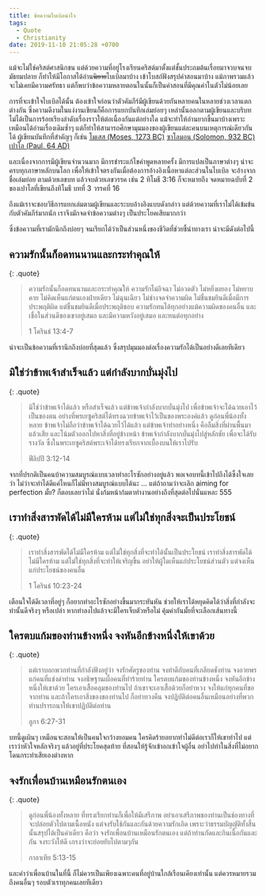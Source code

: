 ```yaml
---
title: ข้อความไบเบิลนำใจ
tags:
  - Quote
  - Christianity
date: 2019-11-10 21:05:28 +0700
---
```


แม้จะไม่ใช่คริสต์ศาสนิกชน แต่ด้วยความที่อยู่โรงเรียนคริสต์มาตั้งแต่ชั้นประถมต้นเรื่อยมาจวบจนจบมัธยมปลาย ก็ทำให้มีโอกาสได้อ่าน~~นิยาย~~ไบเบิลมาบ้าง เข้าโบสถ์ฟังสรุปคำสอนมาบ้าง แม้ภาพรวมแล้วจะไม่เคยมีความศรัทธา แต่ก็พบว่าข้อความหลายตอนในนั้นก็เป็นคำสอนที่มีคุณค่าในตัวไม่น้อยเลย

การที่จะเข้าใจไบเบิลได้นั้น ต้องเข้าใจก่อนว่าตัวคัมภีร์มีผู้เขียนด้วยกันหลายคนในหลายช่วงเวลาแตกต่างกัน ซึ่งความดีงามในแง่งานเขียนก็คือการแยกบันทึกเล่มย่อยๆ เหล่านั้นออกตามผู้เขียนและบริบท ไม่ได้เป็นการร้อยเรียงลำดับเรื่องราวให้ต่อเนื่องกันแต่อย่างใด แม้จะทำให้อ่านยากขึ้นมาบ้างเพราะเหมือนได้อ่านเรื่องเดิมซ้ำๆ แต่ก็ทำให้สามารถศึกษามุมมองของผู้เขียนแต่ละคนบนเหตุการณ์เดียวกันได้ ผู้เขียนบันทึกที่สำคัญๆ ก็เช่น [โมเสส (Moses, 1273 BC)][Moses] [ซาโลมอน (Solomon, 932 BC)][Solomon] [เปาโล (Paul, 64 AD)][Paul]

และเนื่องจากการมีผู้เขียนจำนวนมาก มีการชำระแก้ไขคำพูดหลายครั้ง มีการแปลเป็นภาษาต่างๆ น่าจะครบทุกภาษาหลักบนโลก เพื่อให้เข้าใจตรงกันเมื่อต้องการอ้างอิงเนื้อหาแต่ละส่วนในไบเบิล จะอ้างจากชื่อเล่มย่อย ตามด้วยเลขบท แล้วจบด้วยเลขวรรค เช่น 2 ทิโมธี 3:16 ก็จะหมายถึง จดหมายฉบับที่ 2 ของเปาโลที่เขียนถึงทิโมธี บทที่ 3 วรรคที่ 16

ถึงแม้เราจะชอบวิธีการแยกเล่มตามผู้เขียนและระบบอ้างอิงแบบดังกล่าว แต่ด้วยความที่เราไม่ได้เข้มข้นกับตัวคัมภีร์มากนัก เราจึงมักจดจำข้อความต่างๆ เป็นประโยคเสียมากกว่า

ซึ่งข้อความที่เรามักนึกถึงบ่อยๆ จนเรียกได้ว่าเป็นส่วนหนึ่งของชีวิตที่ช่วยชี้นำทางเรา น่าจะมีดังต่อไปนี้


## ความรักนั้นก็อดทนนานและกระทำคุณให้

{: .quote}
> ความรักนั้นก็อดทนนานและกระทำคุณให้ ความรักไม่อิจฉา ไม่อวดตัว ไม่หยิ่งผยอง
> ไม่หยาบคาย ไม่คิดเห็นแก่ตนเองฝ่ายเดียว ไม่ฉุนเฉียว ไม่ช่างจดจำความผิด
> ไม่ชื่นชมยินดีเมื่อมีการประพฤติผิด แต่ชื่นชมยินดีเมื่อประพฤติชอบ
> ความรักทนได้ทุกอย่างแม้ความผิดของคนอื่น และเชื่อในส่วนดีของเขาอยู่เสมอ และมีความหวังอยู่เสมอ และทนต่อทุกอย่าง
>
> 1 โครินธ์ 13:4-7

น่าจะเป็นข้อความที่เรานึกถึงบ่อยที่สุดแล้ว ซึ่งสรุปมุมมองต่อเรื่องความรักได้เป็นอย่างดีเลยทีเดียว


## มิใช่ว่าข้าพเจ้าสำเร็จแล้ว แต่กำลังบากบั่นมุ่งไป

{: .quote}
> มิใช่ว่าข้าพเจ้าได้แล้ว หรือสำเร็จแล้ว แต่ข้าพเจ้ากำลังบากบั่นมุ่งไป เพื่อข้าพเจ้าจะได้ฉวยเอาไว้เป็นของตน อย่างที่พรเยซูคริสต์ได้ทรงฉวยข้าพเจ้าไว้เป็นของพระองค์แล้ว
> ดูก่อนพี่น้องทั้งหลาย ข้าพเจ้าไม่ถือว่าข้าพเจ้าได้ฉวยไว้ได้แล้ว แต่ข้าพเจ้าทำอย่างหนึ่ง คือลืมสิ่งที่ผ่านพื้นมาแล้วเสีย และโน้มตัวออกไปหาสิ่งที่อยู่ข้างหน้า
> ข้าพเจ้ากำลังบากบั่นมุ่งไปสู่หลักชัย เพื่อจะได้รับรางวัล ซึ่งในพระเยซูคริสต์พระเจ้าได้ทรงเรียกจากเบื้องบนให้เราไปรับ
>
> ฟีลิปปี 3:12-14

จากที่ปรกติเป็นคนบ้าความสมบูรณ์แบบเวลาทำอะไรซักอย่างอยู่แล้ว พอเจอบทนี้เข้าไปถึงได้ซึ้งใจเลยว่า ไม่ว่าจะทำได้ดีแค่ไหนก็ไม่มีทางสมบูรณ์แบบได้นะ ... แต่ถ้าถามว่าจะเลิก aiming for perfection มั้ย? ก็ตอบเลยว่าไม่ นั่งก้มหน้าก้มตาทำงานอย่างถึงที่สุดต่อไปนั่นแหละ 555


## เราทำสิ่งสารพัดได้ไม่มีใครห้าม แต่ไม่ใช่ทุกสิ่งจะเป็นประโยชน์

{: .quote}
> เราทำสิ่งสารพัดได้ไม่มีใครห้าม แต่ไม่ใช่ทุกสิ่งที่จะทำได้นั้นเป็นประโยชน์ เราทำสิ่งสารพัดได้ไม่มีใครห้าม แต่ไม่ใช่ทุกสิ่งที่จะทำให้เจริญขึ้น
> อย่าให้ผู้ใดเห็นแก่ประโยชน์ส่วนตัว แต่จงเห็นแก่ประโยชน์ของคนอื่น
>
> 1 โครินธ์ 10:23-24

เตือนใจได้ดีเวลาที่อยู่ๆ ก็อยากทำอะไรซักอย่างขึ้นมากระทันหัน ช่วยให้เราได้หยุดคิดได้ว่าสิ่งที่กำลังจะทำนั้นดีจริงๆ หรือเปล่า หากทำลงไปแล้วจะมีใครเจ็บตัวหรือไม่ คุ้มค่ากันมั้ยที่จะเลือกเส้นทางนี้


## ใครตบแก้มของท่านข้างหนึ่ง จงหันอีกข้างหนึ่งให้เขาด้วย

{: .quote}
> แต่เราบอกพวกท่านที่กำลังฟังอยู่ว่า จงรักศัตรูของท่าน จงทำดีกับคนที่เกลียดชังท่าน 
> จงอวยพรแก่คนที่แช่งด่าท่าน จงอธิษฐานเผื่อคนที่ทำร้ายท่าน
> ใครตบแก้มของท่านข้างหนึ่ง จงหันอีกข้างหนึ่งให้เขาด้วย ใครเอาเสื้อคลุมของท่านไป ถ้าเขาจะเอาเสื้อด้วยก็อย่าหวง
> จงให้แก่ทุกคนที่ขอจากท่าน และถ้าใครเอาสิ่งของของท่านไป ก็อย่าทวงคืน
> จงปฏิบัติต่อคนอื่นเหมือนอย่างที่พวกท่านปรารถนาให้เขาปฏิบัติต่อท่าน
>
> ลูกา 6:27-31

บทนี้ดูเผินๆ เหมือนจะสอนให้เป็นคนใจกว้างยอมคน ใครคิดร้ายอยากทำไม่ดีต่อเราก็ให้เขาทำไป แต่เราว่าหัวใจหลักจริงๆ แล้วอยู่ที่ประโยคสุดท้าย ที่สอนให้รู้จักเข้าอกเข้าใจผู้อื่น อย่าไปทำในสิ่งที่ไม่อยากโดนกระทำเสียเองต่างหาก


## จงรักเพื่อนบ้านเหมือนรักตนเอง

{: .quote}
> ดูก่อนพี่น้องทั้งหลาย ที่ทรงเรียกท่านก็เพื่อให้มีเสรีภาพ อย่าเอาเสรีภาพของท่านเป็นช่องทางที่จะปล่อยตัวไปตามเนื้อหนัง แต่จงรับใช้กันและกันด้วยความรักเถิด
> เพราะว่าธรรมบัญญัติทั้งสิ้นนั้นสรุปได้เป็นคำเดียว คือว่า จงรักเพื่อนบ้านเหมือนรักตนเอง
> แต่ถ้าท่านกัดและกินเนื้อกันและกัน จงระวังให้ดี เกรงว่าจะย่อยยับไปตามๆกัน
>
> กาลาเทีย 5:13-15

และคำว่าเพื่อนบ้านในที่นี้ ก็ไม่ควรเป็นเพียงเฉพาะคนที่อยู่บ้านใกล้เรือนเคียงเท่านั้น แต่ควรหมายรวมถึงคนอื่นๆ รอบตัวเราทุกคนเลยทีเดียว



[Moses]: //en.wikipedia.org/wiki/Moses
[Solomon]: //en.wikipedia.org/wiki/Solomon
[Paul]: //en.wikipedia.org/wiki/Paul_the_Apostle
